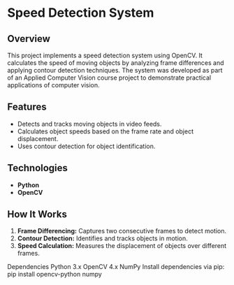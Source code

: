 # Speed Detection System

## Overview
This project implements a speed detection system using OpenCV. It calculates the speed of moving objects by analyzing frame differences and applying contour detection techniques. The system was developed as part of an Applied Computer Vision course project to demonstrate practical applications of computer vision.

## Features
- Detects and tracks moving objects in video feeds.
- Calculates object speeds based on the frame rate and object displacement.
- Uses contour detection for object identification.

## Technologies
- **Python**
- **OpenCV**

## How It Works
1. **Frame Differencing:** Captures two consecutive frames to detect motion.
2. **Contour Detection:** Identifies and tracks objects in motion.
3. **Speed Calculation:** Measures the displacement of objects over different frames.

Dependencies
Python 3.x
OpenCV 4.x
NumPy
Install dependencies via pip:
pip install opencv-python numpy
